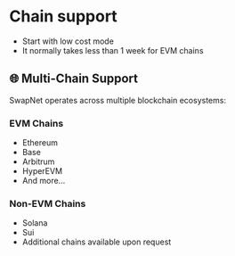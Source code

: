 # Chain support

* Start with low cost mode
* It normally takes less than 1 week for EVM chains



## 🌐 Multi-Chain Support

SwapNet operates across multiple blockchain ecosystems:

### **EVM Chains**

* Ethereum
* Base
* Arbitrum
* HyperEVM
* And more...

### **Non-EVM Chains**

* Solana
* Sui
* Additional chains available upon request

